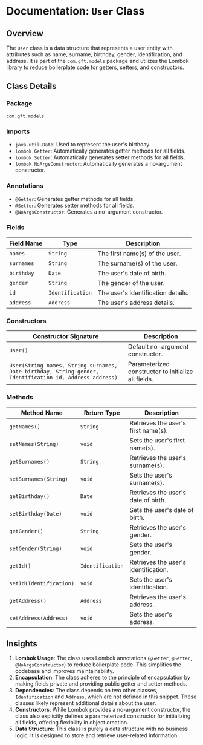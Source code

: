 # Documentation: `User` Class

## Overview
The `User` class is a data structure that represents a user entity with attributes such as name, surname, birthday, gender, identification, and address. It is part of the `com.gft.models` package and utilizes the Lombok library to reduce boilerplate code for getters, setters, and constructors.

## Class Details

### Package
`com.gft.models`

### Imports
- `java.util.Date`: Used to represent the user's birthday.
- `lombok.Getter`: Automatically generates getter methods for all fields.
- `lombok.Setter`: Automatically generates setter methods for all fields.
- `lombok.NoArgsConstructor`: Automatically generates a no-argument constructor.

### Annotations
- `@Getter`: Generates getter methods for all fields.
- `@Setter`: Generates setter methods for all fields.
- `@NoArgsConstructor`: Generates a no-argument constructor.

### Fields
| Field Name   | Type              | Description                          |
|--------------|-------------------|--------------------------------------|
| `names`      | `String`          | The first name(s) of the user.       |
| `surnames`   | `String`          | The surname(s) of the user.          |
| `birthday`   | `Date`            | The user's date of birth.            |
| `gender`     | `String`          | The gender of the user.              |
| `id`         | `Identification`  | The user's identification details.   |
| `address`    | `Address`         | The user's address details.          |

### Constructors
| Constructor Signature                                                                 | Description                                                                 |
|--------------------------------------------------------------------------------------|-----------------------------------------------------------------------------|
| `User()`                                                                             | Default no-argument constructor.                                           |
| `User(String names, String surnames, Date birthday, String gender, Identification id, Address address)` | Parameterized constructor to initialize all fields.                        |

### Methods
| Method Name         | Return Type       | Description                          |
|---------------------|-------------------|--------------------------------------|
| `getNames()`        | `String`          | Retrieves the user's first name(s).  |
| `setNames(String)`  | `void`            | Sets the user's first name(s).       |
| `getSurnames()`     | `String`          | Retrieves the user's surname(s).     |
| `setSurnames(String)`| `void`           | Sets the user's surname(s).          |
| `getBirthday()`     | `Date`            | Retrieves the user's date of birth.  |
| `setBirthday(Date)` | `void`            | Sets the user's date of birth.       |
| `getGender()`       | `String`          | Retrieves the user's gender.         |
| `setGender(String)` | `void`            | Sets the user's gender.              |
| `getId()`           | `Identification`  | Retrieves the user's identification. |
| `setId(Identification)`| `void`         | Sets the user's identification.      |
| `getAddress()`      | `Address`         | Retrieves the user's address.        |
| `setAddress(Address)`| `void`           | Sets the user's address.             |

## Insights
1. **Lombok Usage**: The class uses Lombok annotations (`@Getter`, `@Setter`, `@NoArgsConstructor`) to reduce boilerplate code. This simplifies the codebase and improves maintainability.
2. **Encapsulation**: The class adheres to the principle of encapsulation by making fields private and providing public getter and setter methods.
3. **Dependencies**: The class depends on two other classes, `Identification` and `Address`, which are not defined in this snippet. These classes likely represent additional details about the user.
4. **Constructors**: While Lombok provides a no-argument constructor, the class also explicitly defines a parameterized constructor for initializing all fields, offering flexibility in object creation.
5. **Data Structure**: This class is purely a data structure with no business logic. It is designed to store and retrieve user-related information.
